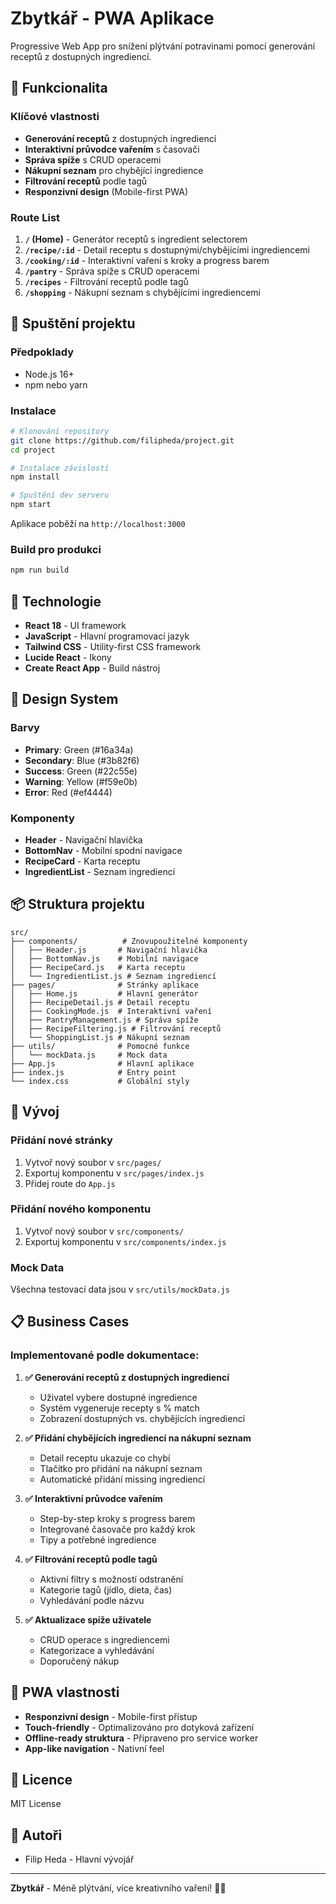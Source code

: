 # Zbytkář - PWA Aplikace

Progressive Web App pro snížení plýtvání potravinami pomocí generování receptů z dostupných ingrediencí.

## 🎯 Funkcionalita

### Klíčové vlastnosti
- **Generování receptů** z dostupných ingrediencí
- **Interaktivní průvodce vařením** s časovači
- **Správa spíže** s CRUD operacemi
- **Nákupní seznam** pro chybějící ingredience
- **Filtrování receptů** podle tagů
- **Responzivní design** (Mobile-first PWA)

### Route List
1. **`/` (Home)** - Generátor receptů s ingredient selectorem
2. **`/recipe/:id`** - Detail receptu s dostupnými/chybějícími ingrediencemi
3. **`/cooking/:id`** - Interaktivní vaření s kroky a progress barem
4. **`/pantry`** - Správa spíže s CRUD operacemi
5. **`/recipes`** - Filtrování receptů podle tagů
6. **`/shopping`** - Nákupní seznam s chybějícími ingrediencemi

## 🚀 Spuštění projektu

### Předpoklady
- Node.js 16+
- npm nebo yarn

### Instalace
```bash
# Klonování repository
git clone https://github.com/filipheda/project.git
cd project

# Instalace závislostí
npm install

# Spuštění dev serveru
npm start
```

Aplikace poběží na `http://localhost:3000`

### Build pro produkci
```bash
npm run build
```

## 📱 Technologie

- **React 18** - UI framework
- **JavaScript** - Hlavní programovací jazyk
- **Tailwind CSS** - Utility-first CSS framework
- **Lucide React** - Ikony
- **Create React App** - Build nástroj

## 🎨 Design System

### Barvy
- **Primary**: Green (#16a34a)
- **Secondary**: Blue (#3b82f6)
- **Success**: Green (#22c55e)
- **Warning**: Yellow (#f59e0b)
- **Error**: Red (#ef4444)

### Komponenty
- **Header** - Navigační hlavička
- **BottomNav** - Mobilní spodní navigace
- **RecipeCard** - Karta receptu
- **IngredientList** - Seznam ingrediencí

## 📦 Struktura projektu

```
src/
├── components/          # Znovupoužitelné komponenty
│   ├── Header.js       # Navigační hlavička
│   ├── BottomNav.js    # Mobilní navigace
│   ├── RecipeCard.js   # Karta receptu
│   └── IngredientList.js # Seznam ingrediencí
├── pages/              # Stránky aplikace
│   ├── Home.js         # Hlavní generátor
│   ├── RecipeDetail.js # Detail receptu
│   ├── CookingMode.js  # Interaktivní vaření
│   ├── PantryManagement.js # Správa spíže
│   ├── RecipeFiltering.js # Filtrování receptů
│   └── ShoppingList.js # Nákupní seznam
├── utils/              # Pomocné funkce
│   └── mockData.js     # Mock data
├── App.js              # Hlavní aplikace
├── index.js            # Entry point
└── index.css           # Globální styly
```

## 🔧 Vývoj

### Přidání nové stránky
1. Vytvoř nový soubor v `src/pages/`
2. Exportuj komponentu v `src/pages/index.js`
3. Přidej route do `App.js`

### Přidání nového komponentu
1. Vytvoř nový soubor v `src/components/`
2. Exportuj komponentu v `src/components/index.js`

### Mock Data
Všechna testovací data jsou v `src/utils/mockData.js`

## 📋 Business Cases

### Implementované podle dokumentace:

1. **✅ Generování receptů z dostupných ingrediencí**
   - Uživatel vybere dostupné ingredience
   - Systém vygeneruje recepty s % match
   - Zobrazení dostupných vs. chybějících ingrediencí

2. **✅ Přidání chybějících ingrediencí na nákupní seznam**
   - Detail receptu ukazuje co chybí
   - Tlačítko pro přidání na nákupní seznam
   - Automatické přidání missing ingrediencí

3. **✅ Interaktivní průvodce vařením**
   - Step-by-step kroky s progress barem
   - Integrované časovače pro každý krok
   - Tipy a potřebné ingredience

4. **✅ Filtrování receptů podle tagů**
   - Aktivní filtry s možností odstranění
   - Kategorie tagů (jídlo, dieta, čas)
   - Vyhledávání podle názvu

5. **✅ Aktualizace spíže uživatele**
   - CRUD operace s ingrediencemi
   - Kategorizace a vyhledávání
   - Doporučený nákup

## 🌟 PWA vlastnosti

- **Responzivní design** - Mobile-first přístup
- **Touch-friendly** - Optimalizováno pro dotyková zařízení
- **Offline-ready struktura** - Připraveno pro service worker
- **App-like navigation** - Nativní feel

## 📝 Licence

MIT License

## 👥 Autoři

- Filip Heda - Hlavní vývojář

---

**Zbytkář** - Méně plýtvání, více kreativního vaření! 🍳✨